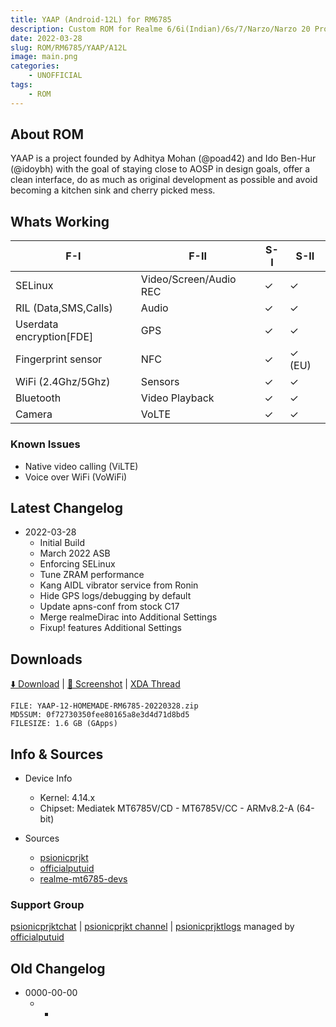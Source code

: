 ```yaml
---
title: YAAP (Android-12L) for RM6785
description: Custom ROM for Realme 6/6i(Indian)/6s/7/Narzo/Narzo 20 Pro/Narzo 30 4G (RM6785)
date: 2022-03-28
slug: ROM/RM6785/YAAP/A12L
image: main.png
categories:
    - UNOFFICIAL
tags:
    - ROM
---
```


## About ROM
YAAP is a project founded by Adhitya Mohan (@poad42) and Ido Ben-Hur (@idoybh) with the goal of staying close to AOSP in design goals, offer a clean interface, do as much as original development as possible and avoid becoming a kitchen sink and cherry picked mess.

## Whats Working
F-I | F-II | S-I | S-II
---------|---------|---------|---------
SELinux | Video/Screen/Audio REC | ✓ | ✓
RIL (Data,SMS,Calls) | Audio | ✓ | ✓
Userdata encryption[FDE] | GPS | ✓ | ✓
Fingerprint sensor | NFC | ✓ | ✓ (EU)
WiFi (2.4Ghz/5Ghz) | Sensors | ✓ | ✓
Bluetooth | Video Playback | ✓ | ✓
Camera | VoLTE | ✓ | ✓

### Known Issues
* Native video calling (ViLTE)
* Voice over WiFi (VoWiFi)

## Latest Changelog
* 2022-03-28
  * Initial Build
  * March 2022 ASB
  * Enforcing SELinux
  * Tune ZRAM performance
  * Kang AIDL vibrator service from Ronin
  * Hide GPS logs/debugging by default
  * Update apns-conf from stock C17
  * Merge realmeDirac into Additional Settings
  * Fixup! features Additional Settings

## Downloads
[⬇️ Download](https://www.pling.com/p/1793600) | [🌆 Screenshot](https://t.me/psionicprjkt/370) | [XDA Thread](https://forum.xda-developers.com)

```
FILE: YAAP-12-HOMEMADE-RM6785-20220328.zip
MD5SUM: 0f72730350fee80165a8e3d4d71d8bd5
FILESIZE: 1.6 GB (GApps)
```

## Info & Sources
* Device Info
  * Kernel: 4.14.x
  * Chipset: Mediatek MT6785V/CD - MT6785V/CC - ARMv8.2-A (64-bit)

* Sources
  * [psionicprjkt](https://github.com/psionicprjkt)
  * [officialputuid](https://github.com/officialputuid)
  * [realme-mt6785-devs](https://github.com/realme-mt6785-devs)

### Support Group
[psionicprjktchat](https://t.me/psionicprjktchat) | [psionicprjkt channel](https://t.me/psionicprjkt) | [psionicprjktlogs](https://t.me/psionicprjktlogs) managed by [officialputuid](https://t.me/officialputuid)

## Old Changelog
* 0000-00-00
  * -
